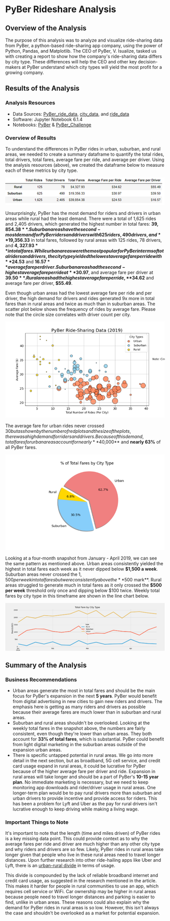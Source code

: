 # PyBer Rideshare Analysis

## Overview of the Analysis

The purpose of this analysis was to analyze and visualize ride-sharing data from PyBer, a python-based ride-sharing app company, using the power of Python, Pandas, and Matplotlib. The CEO of PyBer, V. Isualize, tasked us with creating a report to show how the company's ride-sharing data differs by city type. These differences will help the CEO and other key decision-makers at PyBer understand which city types will yield the most profit for a growing company.

## Results of the Analysis

### Analysis Resources
* Data Sources: [PyBer_ride_data](https://github.com/dwwatson1/PyBer_Analysis/blob/main/Resources/PyBer_ride_data.csv), [city_data](https://github.com/dwwatson1/PyBer_Analysis/blob/main/Resources/city_data.csv), and [ride_data](https://github.com/dwwatson1/PyBer_Analysis/blob/main/Resources/ride_data.csv)
* Software: Jupyter Notebook 6.1.4 
* Notebooks: [PyBer](https://github.com/dwwatson1/PyBer_Analysis/blob/main/PyBer.ipynb) & [PyBer_Challenge](https://github.com/dwwatson1/PyBer_Analysis/blob/main/PyBer_Challenge.ipynb)
 
### Overview of Results 

To understand the differences in PyBer rides in urban, suburban, and rural areas, we needed to create a summary dataframe to quantify the total rides, total drivers, total fares, average fare per ride, and average per driver. Using the analysis resources (above), we created the dataframe below to measure each of these metrics by city type. 

![PyBer_Overview](https://github.com/dwwatson1/PyBer_Analysis/blob/main/analysis/PyBer_Overview.PNG)

Unsurprisingly, PyBer has the most demand for riders and drivers in urban areas while rural had the least demand. There were a total of 1,625 rides and 2,405 drivers, which generated the highest number in total fares: **$39,854.38**. Suburban areas have the second-most demand for PyBer riders and drivers with 625 riders, 490 drivers, and **$19,356.33** in total fares, followed by rural areas with 125 rides, 78 drivers, and **$4,327.93** in total fares. While urban areas were the most popular for PyBer in terms of total riders and drivers, the city type yielded the lowest average fare per ride with **$24.53** and **$16.57** average fare per driver. Suburban areas had the second-highest average fare per ride at **$30.97**, and average fare per driver at **$39.50**. Rural areas had the highest average fare per ride, **$34.62** and average fare per driver, **$55.49**.

Even though urban areas had the lowest average fare per ride and per driver, the high demand for drivers and rides generated 9x more in total fares than in rural areas and twice as much than in suburban areas. The scatter plot below shows the frequency of rides by average fare. Please note that the circle size correlates with driver count per city.

![Fig.1](https://github.com/dwwatson1/PyBer_Analysis/blob/main/analysis/Fig1.png)

The average fare for urban rides never crossed $30 but as shown by the number of red plots and the size of the plots, there was a high demand for riders and drivers. Because of this demand, total fares for urban areas account for nearly **$40,000** and **nearly 63%** of all PyBer fares.

![Fig.5](https://github.com/dwwatson1/PyBer_Analysis/blob/main/analysis/Fig5.png)

Looking at a four-month snapshot from January - April 2019, we can see the same pattern as mentioned above. Urban areas consistently yielded the highest in total fares each week as it never dipped below **$1,500 a week**. Suburban areas never crossed the $1,500 per week in total fares but were consistently above the **$500 mark**. Rural areas struggled to generate much in total fares as it only crossed the **$500 per week** threshold only once and dipping below $100 twice. Weekly total fares by city type in this timeframe are shown in the line chart below.

![PyBer_fare_summary](https://github.com/dwwatson1/PyBer_Analysis/blob/main/analysis/PyBer_fare_summary.png)

## Summary of the Analysis

### Business Recommendations

-  Urban areas generate the most in total fares and should be the main focus for PyBer's expansion in the next **5 years**. PyBer would benefit from digital advertising in new cities to gain new riders and drivers. The emphasis here is getting as many riders and drivers as possible because their average fares are much lower than in suburban and rural areas.
-  Suburban and rural areas shouldn't be overlooked. Looking at the weekly total fares in the snapshot above, the numbers are fairly consistent, even though they're lower than urban areas. They both account for **33% of total fares**, which is substantial. PyBer could benefit from light digital marketing in the suburban areas outside of the expansion urban areas.
-  There is specific untapped potential in rural areas. We go into more detail in the next section, but as broadband, 5G cell service, and credit card usage expand in rural areas, it could be lucrative for PyBer because of the higher average fare per driver and ride. Expansion in rural areas will take longer and should be a part of PyBer's **10-15 year plan**. No immediate marketing is necessary, but we need to keep monitoring app downloads and rider/driver usage in rural areas. One longer-term plan would be to pay rural drivers more than suburban and urban drivers to provide incentive and provide access for riders. This has been a problem for Lyft and Uber as the pay for rural drivers isn't lucrative enough to keep driving while making a living wage.

### Important Things to Note
  
It's important to note that the length (time and miles driven) of PyBer rides is a key missing data point. This could provide context as to why the average fares per ride and driver are much higher than any other city type and why riders and drivers are so few. Likely, PyBer rides in rural areas take longer given that people who live in these rural areas need to travel longer distances. Upon further research into other ride-hailing apps like Uber and Lyft, there is an [urban-rural divide](https://www.vox.com/the-goods/2019/1/11/18179036/uber-lyft-rural-areas-subscription-model) in terms of usage. 

This divide is compounded by the lack of reliable broadband internet and credit card usage, as suggested in the research mentioned in the article. This makes it harder for people in rural communities to use an app, which requires cell service or WiFi. Car ownership may be higher in rural areas because people need to travel longer distances and parking is easier to find, unlike in urban areas. These reasons could also explain why the demand for PyBer rides in rural areas is so low. However, this isn't always the case and shouldn't be overlooked as a market for potential expansion. 

